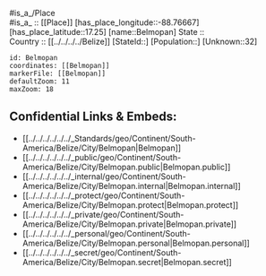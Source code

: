 ﻿---
location: [17.25,-88.76667] 
mapzoom: [7,12] 
mapmarker: city 
type: City
tags:
- geo/City


SpocWebEntityId: 35915
isDeleted: false
confidential: public

---
#is_a_/Place  
#is_a_ :: [[Place]] 
[has_place_longitude::-88.76667] 
[has_place_latitude::17.25] 
[name::Belmopan] 
State ::  
Country :: [[../../../../Belize]] 
[StateId::] 
[Population::] 
[Unknown::32] 


```leaflet
id: Belmopan
coordinates: [[Belmopan]] 
markerFile: [[Belmopan]] 
defaultZoom: 11 
maxZoom: 18
```


## Confidential Links & Embeds: 
- [[../../../../../../_Standards/geo/Continent/South-America/Belize/City/Belmopan|Belmopan]] 
- [[../../../../../../_public/geo/Continent/South-America/Belize/City/Belmopan.public|Belmopan.public]] 
- [[../../../../../../_internal/geo/Continent/South-America/Belize/City/Belmopan.internal|Belmopan.internal]] 
- [[../../../../../../_protect/geo/Continent/South-America/Belize/City/Belmopan.protect|Belmopan.protect]] 
- [[../../../../../../_private/geo/Continent/South-America/Belize/City/Belmopan.private|Belmopan.private]] 
- [[../../../../../../_personal/geo/Continent/South-America/Belize/City/Belmopan.personal|Belmopan.personal]] 
- [[../../../../../../_secret/geo/Continent/South-America/Belize/City/Belmopan.secret|Belmopan.secret]] 

